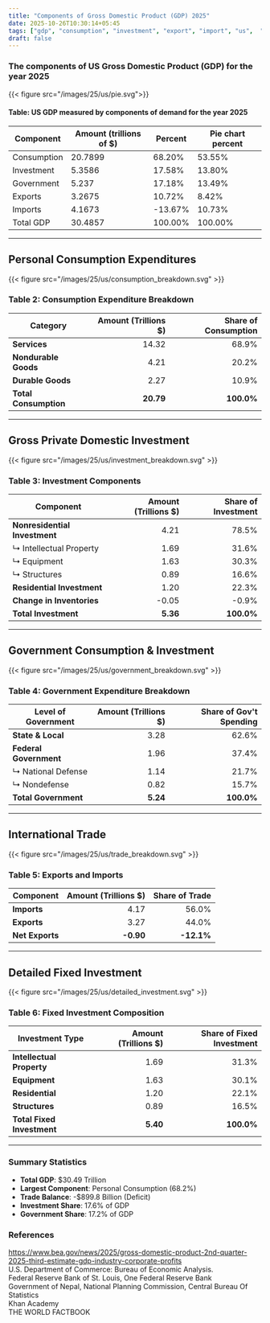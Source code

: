 ```yaml
---
title: "Components of Gross Domestic Product (GDP) 2025"
date: 2025-10-26T10:30:14+05:45
tags: ["gdp", "consumption", "investment", "export", "import", "us",  "2025", "sector", "breakdown", "latest", "pie", "chart", "pie-chart","government"]
draft: false
---
```


### The components of US Gross Domestic Product (GDP) for the year 2025 
{{< figure src="/images/25/us/pie.svg">}}

#### Table: US GDP measured by components of demand for the year 2025
| Component   | Amount (trillions of $) | Percent | Pie chart percent |
|-------------|-------------------------|---------|-------------------|
| Consumption | 20.7899                 | 68.20%  | 53.55%            |
| Investment  | 5.3586                  | 17.58%  | 13.80%            |
| Government  | 5.237                   | 17.18%  | 13.49%            |
| Exports     | 3.2675                  | 10.72%  | 8.42%             |
| Imports     | 4.1673                  | -13.67% | 10.73%            |
| Total GDP   | 30.4857                 | 100.00% | 100.00%           |

---

## Personal Consumption Expenditures
{{< figure src="/images/25/us/consumption_breakdown.svg" >}}

### Table 2: Consumption Expenditure Breakdown
| Category | Amount (Trillions $) | Share of Consumption |
|----------|---------------------:|---------------------:|
| **Services** | 14.32 | 68.9% |
| **Nondurable Goods** | 4.21 | 20.2% |
| **Durable Goods** | 2.27 | 10.9% |
| **Total Consumption** | **20.79** | **100.0%** |

---

## Gross Private Domestic Investment
{{< figure src="/images/25/us/investment_breakdown.svg" >}}

### Table 3: Investment Components
| Component | Amount (Trillions $) | Share of Investment |
|-----------|---------------------:|--------------------:|
| **Nonresidential Investment** | 4.21 | 78.5% |
| ↳ Intellectual Property | 1.69 | 31.6% |
| ↳ Equipment | 1.63 | 30.3% |
| ↳ Structures | 0.89 | 16.6% |
| **Residential Investment** | 1.20 | 22.3% |
| **Change in Inventories** | -0.05 | -0.9% |
| **Total Investment** | **5.36** | **100.0%** |

---

## Government Consumption & Investment
{{< figure src="/images/25/us/government_breakdown.svg" >}}

### Table 4: Government Expenditure Breakdown
| Level of Government | Amount (Trillions $) | Share of Gov't Spending |
|---------------------|---------------------:|------------------------:|
| **State & Local** | 3.28 | 62.6% |
| **Federal Government** | 1.96 | 37.4% |
| ↳ National Defense | 1.14 | 21.7% |
| ↳ Nondefense | 0.82 | 15.7% |
| **Total Government** | **5.24** | **100.0%** |

---

## International Trade
{{< figure src="/images/25/us/trade_breakdown.svg" >}}

### Table 5: Exports and Imports
| Component | Amount (Trillions $) | Share of Trade |
|-----------|---------------------:|---------------:|
| **Imports** | 4.17 | 56.0% |
| **Exports** | 3.27 | 44.0% |
| **Net Exports** | **-0.90** | **-12.1%** |

---

## Detailed Fixed Investment
{{< figure src="/images/25/us/detailed_investment.svg" >}}

### Table 6: Fixed Investment Composition
| Investment Type | Amount (Trillions $) | Share of Fixed Investment |
|-----------------|---------------------:|--------------------------:|
| **Intellectual Property** | 1.69 | 31.3% |
| **Equipment** | 1.63 | 30.1% |
| **Residential** | 1.20 | 22.1% |
| **Structures** | 0.89 | 16.5% |
| **Total Fixed Investment** | **5.40** | **100.0%** |

---

### Summary Statistics
- **Total GDP**: $30.49 Trillion
- **Largest Component**: Personal Consumption (68.2%)
- **Trade Balance**: -$899.8 Billion (Deficit)
- **Investment Share**: 17.6% of GDP
- **Government Share**: 17.2% of GDP



### References

https://www.bea.gov/news/2025/gross-domestic-product-2nd-quarter-2025-third-estimate-gdp-industry-corporate-profits \
U.S. Department of Commerce: Bureau of Economic Analysis.\
Federal Reserve Bank of St. Louis, One Federal Reserve Bank \
Government of Nepal, National Planning Commission, Central Bureau Of Statistics \
Khan Academy \
THE WORLD FACTBOOK 
